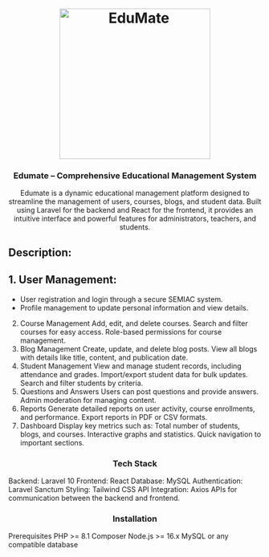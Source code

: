 <h1 align="center">
	<img
		width="300"
		alt="EduMate"
		src="https://https://github.com/Chaimaa101/EduMate/clientside/public/img/logo.jpg">
</h1>

<h3 align="center">
	Edumate – Comprehensive Educational Management System
</h3>

<p align="center">
	Edumate is a dynamic educational management platform designed to streamline the management of users, courses, blogs, and student data. Built using Laravel for the backend and React for the frontend, it provides an intuitive interface and powerful features for administrators, teachers, and students.
</p>

## Description:

## 1. User Management:
- User registration and login through a secure SEMIAC system.
- Profile management to update personal information and view details.
2. Course Management
Add, edit, and delete courses.
Search and filter courses for easy access.
Role-based permissions for course management.
3. Blog Management
Create, update, and delete blog posts.
View all blogs with details like title, content, and publication date.
4. Student Management
View and manage student records, including attendance and grades.
Import/export student data for bulk updates.
Search and filter students by criteria.
5. Questions and Answers
Users can post questions and provide answers.
Admin moderation for managing content.
6. Reports
Generate detailed reports on user activity, course enrollments, and performance.
Export reports in PDF or CSV formats.
7. Dashboard
Display key metrics such as:
Total number of students, blogs, and courses.
Interactive graphs and statistics.
Quick navigation to important sections.

<h3 align="center">
	Tech Stack
</h3>

Backend: Laravel 10
Frontend: React
Database: MySQL
Authentication: Laravel Sanctum
Styling: Tailwind CSS
API Integration: Axios APIs for communication between the backend and frontend.

<h3 align="center">
	Installation
</h3>

Prerequisites
PHP >= 8.1
Composer
Node.js >= 16.x
MySQL or any compatible database
